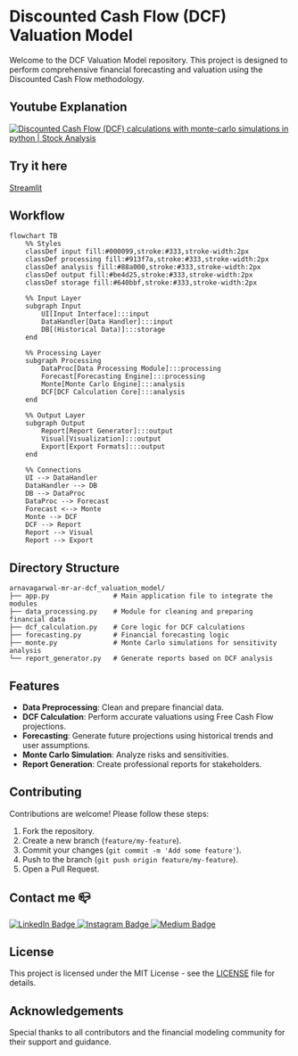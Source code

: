 # Discounted Cash Flow (DCF) Valuation Model

Welcome to the DCF Valuation Model repository. This project is designed to perform comprehensive financial forecasting and valuation using the Discounted Cash Flow methodology.

## Youtube Explanation
[![Discounted Cash Flow (DCF) calculations with monte-carlo simulations in python | Stock Analysis](https://img.youtube.com/vi/Qt-FsYG-IGI/0.jpg)](https://www.youtube.com/watch?v=Qt-FsYG-IGI&autoplay=1)

## Try it here 
[Streamlit]([www.google.com](https://dcf-valuation-model.streamlit.app/))


## Workflow
```mermaid
flowchart TB
    %% Styles
    classDef input fill:#000099,stroke:#333,stroke-width:2px
    classDef processing fill:#913f7a,stroke:#333,stroke-width:2px
    classDef analysis fill:#88a000,stroke:#333,stroke-width:2px
    classDef output fill:#be4d25,stroke:#333,stroke-width:2px
    classDef storage fill:#640bbf,stroke:#333,stroke-width:2px
    
    %% Input Layer
    subgraph Input
        UI[Input Interface]:::input
        DataHandler[Data Handler]:::input
        DB[(Historical Data)]:::storage
    end
    
    %% Processing Layer
    subgraph Processing
        DataProc[Data Processing Module]:::processing
        Forecast[Forecasting Engine]:::processing
        Monte[Monte Carlo Engine]:::analysis
        DCF[DCF Calculation Core]:::analysis
    end
    
    %% Output Layer
    subgraph Output
        Report[Report Generator]:::output
        Visual[Visualization]:::output
        Export[Export Formats]:::output
    end
    
    %% Connections
    UI --> DataHandler
    DataHandler --> DB
    DB --> DataProc
    DataProc --> Forecast
    Forecast <--> Monte
    Monte --> DCF
    DCF --> Report
    Report --> Visual
    Report --> Export

```

## Directory Structure
```
arnavagarwal-mr-ar-dcf_valuation_model/
├── app.py                # Main application file to integrate the modules
├── data_processing.py    # Module for cleaning and preparing financial data
├── dcf_calculation.py    # Core logic for DCF calculations
├── forecasting.py        # Financial forecasting logic
├── monte.py              # Monte Carlo simulations for sensitivity analysis
└── report_generator.py   # Generate reports based on DCF analysis
```



## Features
- **Data Preprocessing**: Clean and prepare financial data.
- **DCF Calculation**: Perform accurate valuations using Free Cash Flow projections.
- **Forecasting**: Generate future projections using historical trends and user assumptions.
- **Monte Carlo Simulation**: Analyze risks and sensitivities.
- **Report Generation**: Create professional reports for stakeholders.

## Contributing
Contributions are welcome! Please follow these steps:
1. Fork the repository.
2. Create a new branch (`feature/my-feature`).
3. Commit your changes (`git commit -m 'Add some feature'`).
4. Push to the branch (`git push origin feature/my-feature`).
5. Open a Pull Request.

## Contact me 📪
<div id="badges">
  <a href="https://www.linkedin.com/in/arnav-agarwal-571a59243/" target="blank">
   <img src="https://img.shields.io/badge/LinkedIn-blue?style=for-the-badge&logo=linkedin&logoColor=white" alt="LinkedIn Badge"/>
  </a>
 <a href="https://www.instagram.com/arnav_executes?igsh=MWUxaWlkanZob2lqeA==" target="blank">
 <img src="https://img.shields.io/badge/Instagram-E4405F?style=for-the-badge&logo=instagram&logoColor=white"  alt="Instagram Badge" />
 </a>
 </a>
 <a href="https://medium.com/@arumynameis" target="blank">
 <img src="https://img.shields.io/badge/Medium-12100E?style=for-the-badge&logo=medium&logoColor=white"  alt="Medium Badge" />
 </a>
</div>


## License
This project is licensed under the MIT License - see the [LICENSE](LICENSE) file for details.

## Acknowledgements
Special thanks to all contributors and the financial modeling community for their support and guidance.
